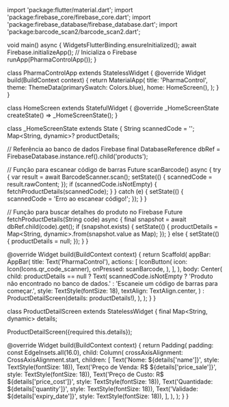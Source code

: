import 'package:flutter/material.dart';
import 'package:firebase_core/firebase_core.dart';
import 'package:firebase_database/firebase_database.dart';
import 'package:barcode_scan2/barcode_scan2.dart';

void main() async {
  WidgetsFlutterBinding.ensureInitialized();
  await Firebase.initializeApp(); // Inicializa o Firebase
  runApp(PharmaControlApp());
}

class PharmaControlApp extends StatelessWidget {
  @override
  Widget build(BuildContext context) {
    return MaterialApp(
      title: 'PharmaControl',
      theme: ThemeData(primarySwatch: Colors.blue),
      home: HomeScreen(),
    );
  }
}

class HomeScreen extends StatefulWidget {
  @override
  _HomeScreenState createState() => _HomeScreenState();
}

class _HomeScreenState extends State<HomeScreen> {
  String scannedCode = '';
  Map<String, dynamic>? productDetails;

  // Referência ao banco de dados Firebase
  final DatabaseReference dbRef = FirebaseDatabase.instance.ref().child('products');

  // Função para escanear código de barras
  Future<void> scanBarcode() async {
    try {
      var result = await BarcodeScanner.scan();
      setState(() {
        scannedCode = result.rawContent;
      });
      if (scannedCode.isNotEmpty) {
        fetchProductDetails(scannedCode);
      }
    } catch (e) {
      setState(() {
        scannedCode = 'Erro ao escanear código!';
      });
    }
  }

  // Função para buscar detalhes do produto no Firebase
  Future<void> fetchProductDetails(String code) async {
    final snapshot = await dbRef.child(code).get();
    if (snapshot.exists) {
      setState(() {
        productDetails = Map<String, dynamic>.from(snapshot.value as Map);
      });
    } else {
      setState(() {
        productDetails = null;
      });
    }
  }

  @override
  Widget build(BuildContext context) {
    return Scaffold(
      appBar: AppBar(
        title: Text('PharmaControl'),
        actions: [
          IconButton(
            icon: Icon(Icons.qr_code_scanner),
            onPressed: scanBarcode,
          ),
        ],
      ),
      body: Center(
        child: productDetails == null
            ? Text(
                scannedCode.isNotEmpty
                    ? 'Produto não encontrado no banco de dados.'
                    : 'Escaneie um código de barras para começar.',
                style: TextStyle(fontSize: 18),
                textAlign: TextAlign.center,
              )
            : ProductDetailScreen(details: productDetails!),
      ),
    );
  }
}

class ProductDetailScreen extends StatelessWidget {
  final Map<String, dynamic> details;

  ProductDetailScreen({required this.details});

  @override
  Widget build(BuildContext context) {
    return Padding(
      padding: const EdgeInsets.all(16.0),
      child: Column(
        crossAxisAlignment: CrossAxisAlignment.start,
        children: [
          Text('Nome: ${details['name']}', style: TextStyle(fontSize: 18)),
          Text('Preço de Venda: R\$ ${details['price_sale']}', style: TextStyle(fontSize: 18)),
          Text('Preço de Custo: R\$ ${details['price_cost']}', style: TextStyle(fontSize: 18)),
          Text('Quantidade: ${details['quantity']}', style: TextStyle(fontSize: 18)),
          Text('Validade: ${details['expiry_date']}', style: TextStyle(fontSize: 18)),
        ],
      ),
    );
  }
}
